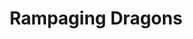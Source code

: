 ---
layout: project
title: Rampaging Dragons
platforms: Android & iOS
description: Beware of the mighty Rampaging Dragons! These masked dragons will stop at no end to take you down. Battle against 4 fierce dragons in an endless battle. The concept is very simple. The more fireballs you dodge the more points you earn. Rampaging Dragons is super easy to pick up and play but nearly impossible to master. You will find yourself trying to beat your friend’s high scores for hours and hours. Good Luck!

grid-img: rampagingDragons/ramp_icon.png
banner-img: ../img/portfolio/rampagingDragons/ramp_icon.png

appStoreHref: https://itunes.apple.com/us/app/rampaging-dragons/id846237154?mt=8&uo=4
appStoreImg: ../img/app-store-black.png
appStoreWhiteImg : ../img/app-store-white.png

playStoreHref : https://play.google.com/store/apps/details?id=com.fallinggame
playStoreImg : ../img/google-play-black.png
playStoreWhiteImg : ../img/google-play-white.png


screenshots:
    - img: "../img/portfolio/rampagingDragons/game1.png"
      status: "item active"
    - img: "../img/portfolio/rampagingDragons/game2.png"
      status: "item"
    - img: "../img/portfolio/rampagingDragons/game3.png"
      status: "item"
    - img: "../img/portfolio/rampagingDragons/android-game1.png"
      status: "item"
    - img: "../img/portfolio/rampagingDragons/android-game2.png"
      status: "item"
    - img: "../img/portfolio/rampagingDragons/android-game3.png"
      status: "item"
      
---